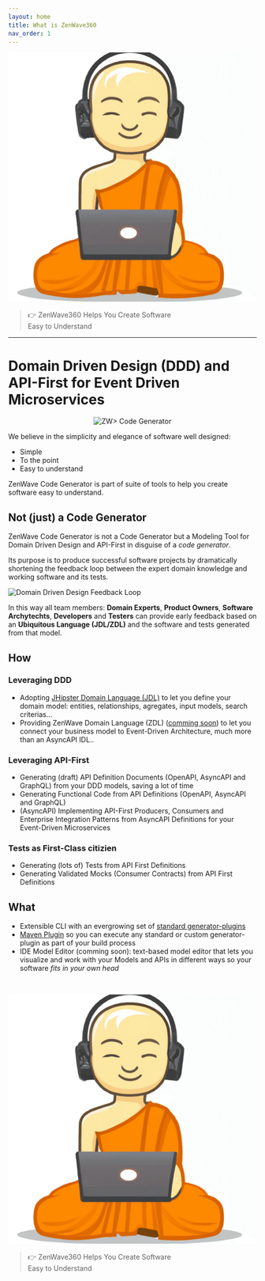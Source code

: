 ```yaml
---
layout: home
title: What is ZenWave360
nav_order: 1
---
```


<div class="budha-blockquote">
    <img src="resources/laptop-budha.png" alt="ZenWave Programmer">
    <blockquote> <p>👉 ZenWave360 Helps You Create Software<br/> Easy to Understand</p> </blockquote>
</div>
<hr/>

<h1 class="home-h1">
Domain Driven Design (DDD) and API-First for Event Driven Microservices
</h1>


<p align="center">
  <img src="https://raw.githubusercontent.com/ZenWave360/zenwave-code-generator/main/docs/logos/code-generator-logo-light.svg#gh-light-mode-only" alt="ZW> Code Generator" />
</p>

We believe in the <span class="tag-cloud">simplicity</span> and <span class="tag-cloud">elegance</span> of <span class="tag-cloud">software well designed</span>:

<ul class="check"> 
    <li>Simple</li>
    <li>To the point</li>
    <li>Easy to understand</li>
</ul>

<span class="tag-cloud">ZenWave Code Generator</span> is part of suite of tools to help you create software easy to understand.

## Not (just) a Code Generator

ZenWave Code Generator is not a Code Generator but a <span class="tag-cloud">Modeling Tool</span> for Domain Driven Design and API-First in disguise of a _code generator_.

Its purpose is to produce successful software projects by <span class="tag-cloud">dramatically shortening the feedback loop</span> between the expert domain knowledge and working software and its tests.

![Domain Driven Design Feedback Loop](https://zenwave360.github.io/zenwave-code-generator/docs/ZenWave-360-DDD-Feedback-Loop-with-ZW-Products.excalidraw.svg)

In this way all team members: **Domain Experts**, **Product Owners**, **Software Archytechts**, **Developers** and **Testers** can provide early feedback based on an **Ubiquitous Language (JDL/ZDL)** and the software and tests generated from that model.
  
<div class="check"  markdown="1">

## How

### Leveraging <span class="tag-cloud">DDD</span>

- Adopting [JHipster Domain Language (JDL)](https://www.jhipster.tech/jdl/intro) to let you define your domain model: entities, relationships, agregates, input models, search criterias...
- Providing ZenWave Domain Language (<span class="tag-cloud">ZDL</span>) ([comming soon](https://github.com/ZenWave360/zenwave-code-generator/blob/main/zenwave-code-generator-test-resources/src/main/resources/io/zenwave360/generator/resources/jdl/orders-model-eda-idl.jdl)) to let you connect your business model to Event-Driven Architecture, much more than an AsyncAPI IDL..

### Leveraging <span class="tag-cloud">API-First</span>

- Generating (draft) API Definition Documents (OpenAPI, AsyncAPI and GraphQL) from your DDD models, saving a lot of time
- Generating Functional Code from API Definitions (OpenAPI, AsyncAPI and GraphQL)
- (AsyncAPI) Implementing API-First Producers, Consumers and Enterprise Integration Patterns from AsyncAPI Definitions for your Event-Driven Microservices

### <span class="tag-cloud">Tests as First-Class</span> citizien

- Generating (lots of) Tests from API First Definitions
- Generating Validated Mocks (Consumer Contracts) from API First Definitions

## What

- Extensible CLI with an evergrowing set of [standard generator-plugins](ZenWave-Code-Generator/CLI#list-of-available-plugins)
- [Maven Plugin](ZenWave-Code-Generator/Maven-Plugin) so you can execute any standard or custom generator-plugin as part of your build process
- IDE Model Editor (comming soon): text-based model editor that lets you visualize and work with your Models and APIs in different ways so your software _fits in your own head_

</div>


<p>&nbsp;</p>
<div class="budha-blockquote">
    <img src="resources/laptop-budha.png" alt="ZenWave Programmer">
    <blockquote> <p>👉 ZenWave360 Helps You Create Software<br/> Easy to Understand</p> </blockquote>
</div>